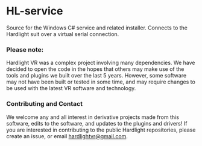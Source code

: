 # HL-service
Source for the Windows C# service and related installer. Connects to the Hardlight suit over a virtual serial connection.

### Please note:
Hardlight VR was a complex project involving many dependencies. We have decided to open the code in the hopes that others may make use of the tools and plugins we built over the last 5 years. However, some software may not have been built or tested in some time, and may require changes to be used with the latest VR software and technology. 

### Contributing and Contact
We welcome any and all interest in derivative projects made from this software, edits to the software, and updates to the plugins and drivers! If you are interested in contributing to the public Hardlight repositories, please create an issue, or email hardlightvr@gmail.com. 
